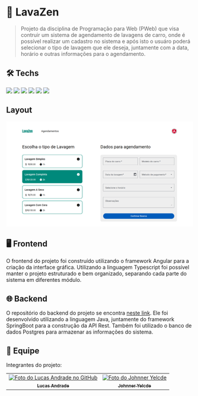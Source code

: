 # 🚗 LavaZen

> Projeto da disciplina de Programação para Web (PWeb) que visa contruir um sistema de agendamento de lavagens de carro, onde é possível realizar um cadastro no sistema e após isto o usuáro poderá selecionar o tipo de lavagem que ele deseja, juntamente com a data, horário e outras informações para o agendamento.

## 🛠️ Techs

<div>
  <img src="https://img.shields.io/badge/Angular-DD0031?style=for-the-badge&logo=angular&logoColor=white" />
  <img src="https://img.shields.io/badge/TypeScript-007ACC?style=for-the-badge&logo=typescript&logoColor=white" />
  <img src="https://img.shields.io/badge/Firebase-F29D0C?style=for-the-badge&logo=firebase&logoColor=white" />
  <img src="https://img.shields.io/badge/Java-ED8B00?style=for-the-badge&logo=java&logoColor=white" />
  <img src="https://img.shields.io/badge/Spring-6DB33F?style=for-the-badge&logo=spring&logoColor=white" />
  <img src="https://img.shields.io/badge/PostgreSQL-316192?style=for-the-badge&logo=postgresql&logoColor=white" />
</div>

## Layout

<img src="https://github.com/LucasAndrade912/lavazen/blob/main/preview/layout.png" />

## 🖥️ Frontend

O frontend do projeto foi construído utilizando o framework Angular para a criação da interface gráfica. Utilizando a linguagem Typescript foi possível manter o projeto estruturado e bem organizado, separando cada parte do sistema em diferentes módulo.

## 🌐 Backend

O repositório do backend do projeto se encontra [neste link](https://github.com/LucasAndrade912/lavazen-backend). Ele foi desenvolvido utilizando a linguagem Java, juntamente do framework SpringBoot para a construção da API Rest. Também foi utilizado o banco de dados Postgres para armazenar as informações do sistema.

## 🤝 Equipe

Integrantes do projeto:

<table>
  <tr>
    <td align="center">
      <a href="#" title="defina o título do link">
        <img src="https://github.com/LucasAndrade912.png" width="100px;" alt="Foto do Lucas Andrade no GitHub"/><br>
        <sub>
          <b>Lucas Andrade</b>
        </sub>
      </a>
    </td>
    <td align="center">
      <a href="#" title="defina o título do link">
        <img src="https://github.com/Yelcde.png" width="100px;" alt="Foto do Johnner Yelcde"/><br>
        <sub>
          <b>Johnner Yelcde</b>
        </sub>
      </a>
    </td>
  </tr>
</table>
